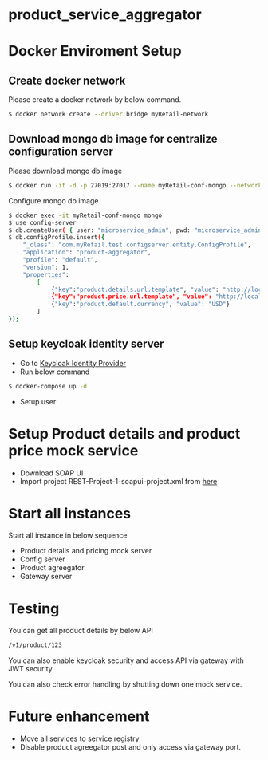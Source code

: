 # product_service_aggregator

# Docker Enviroment Setup
## Create docker network
Please create a docker network by below command.
```sh
$ docker network create --driver bridge myRetail-network
```
## Download mongo db image for centralize configuration server
Please download mongo db image
```sh
$ docker run -it -d -p 27019:27017 --name myRetail-conf-mongo --network=myRetail-network mongo
 ```
Configure mongo db image
```sh
$ docker exec -it myRetail-conf-mongo mongo
$ use config-server
$ db.createUser( { user: "microservice_admin", pwd: "microservice_admin", roles: [ { role: "readWrite", db: "config-server" } ] } );
$ db.configProfile.insert({
    "_class": "com.myRetail.test.configserver.entity.ConfigProfile",
    "application": "product-aggregator",
    "profile": "default",
    "version": 1,
    "properties":
        [
            {"key":"product.details.url.template", "value": "http://localhost:38080/product?id=%s&amp;country=%s"},
            {"key":"product.price.url.template", "value": "http://localhost:28080/productPrice?id=%s&amp;country=%s"},
			{"key":"product.default.currency", "value": "USD"}
        ]
});
 ```

## Setup keycloak identity server

 - Go to [Keycloak Identity Provider](./Keycloak-Identity-Provider)  
 - Run below command 
```sh 
$ docker-compose up -d 
```
 - Setup user 
# Setup Product details and product price mock service
 - Download SOAP UI  
 - Import project REST-Project-1-soapui-project.xml from [here](./REST-Project-1-soapui-project.xml)


# Start all instances

Start all instance in below sequence

 - Product details and pricing mock server 
 - Config server 
 - Product agreegator 
 - Gateway server

# Testing
You can get all product details by below API
```sh 
/v1/product/123
```
You can also enable keycloak security and access API via gateway with JWT security 

You can also check error handling by shutting down one mock service.

# Future enhancement
 - Move all services to service registry
 - Disable product agreegator post and only access via gateway port.
